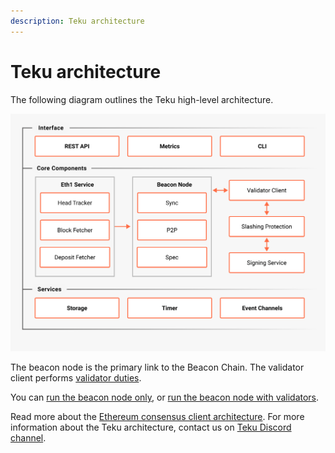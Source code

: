 ```yaml
---
description: Teku architecture
---
```


# Teku architecture

The following diagram outlines the Teku high-level architecture.

![Architecture](../images/Architecture.png)

The beacon node is the primary link to the Beacon Chain.
The validator client performs [validator duties](Proof-of-Stake.md).

You can [run the beacon node only](../HowTo/Get-Started/Run-Teku.md#start-the-beacon-node), or
[run the beacon node with validators](../HowTo/Get-Started/Run-Teku.md#start-the-clients-in-a-single-process).

Read more about the [Ethereum consensus client architecture](https://docs.ethhub.io/ethereum-roadmap/ethereum-2.0/eth-2.0-client-architecture/).
For more information about the Teku architecture, contact us on [Teku Discord channel](https://discord.gg/9mCVSY6).
